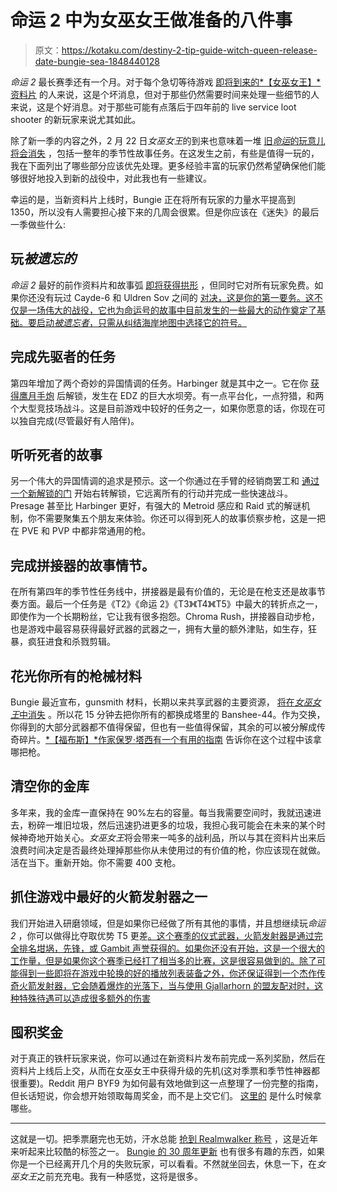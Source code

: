 # 命运 2 中为女巫女王做准备的八件事

> 原文：<https://kotaku.com/destiny-2-tip-guide-witch-queen-release-date-bungie-sea-1848440128>

*命运 2* 最长赛季还有一个月。对于每个急切等待游戏 [即将到来的*【女巫女王】*资料片](https://kotaku.com/bungie-has-big-plans-for-destiny-2-1847615177) 的人来说，这是个坏消息，但对于那些仍然需要时间来处理一些细节的人来说，这是个好消息。对于那些可能有点落后于四年前的 live service loot shooter 的新玩家来说尤其如此。



除了新一季的内容之外，2 月 22 日*女巫女王*的到来也意味着一堆 [旧*命运*的玩意儿将会消失](https://kotaku.com/destiny-2s-expansions-have-become-needlessly-confusing-1848133984) ，包括一整年的季节性故事任务。在这发生之前，有些是值得一玩的，我在下面列出了哪些部分应该优先处理。更多经验丰富的玩家仍然希望确保他们能够很好地投入到新的战役中，对此我也有一些建议。

幸运的是，当新资料片上线时，Bungie 正在将所有玩家的力量水平提高到 1350，所以没有人需要担心接下来的几周会很累。但是你应该在《迷失》的最后一季做些什么:

## 玩*被遗忘的*

*命运 2* 最好的前作资料片和故事弧 [即将获得拱形](https://kotaku.com/destiny-2-is-deleting-its-best-expansion-1847820431) ，但同时它对所有玩家免费。如果你还没有玩过 Cayde-6 和 Uldren Sov 之间的 [对决，这是你的第一要务。这不仅是一场伟大的战役，它也为命运号的故事中目前发生的一些最大的动作奠定了基础。要启动*被遗忘者*，只需从纠结海岸地图中选择它的符号。](https://kotaku.com/destiny-2-forsaken-the-kotaku-review-1829226372)

## 完成先驱者的任务

第四年增加了两个奇妙的异国情调的任务。Harbinger 就是其中之一。它在你 [获得鹰月手炮](https://www.polygon.com/destiny-2-guide-walkthrough/22163340/destiny-2-hawkmoon-exotic-hand-cannon-guide-steps-perks-as-the-crow-flies-quest-let-loose-thy-talons) 后解锁，发生在 EDZ 的巨大水坝旁。有一点平台化，一点狩猎，和两个大型竞技场战斗。这是目前游戏中较好的任务之一，如果你愿意的话，你现在可以独自完成(尽管最好有人陪伴)。

## 听听死者的故事

另一个伟大的异国情调的追求是预示。这一个你通过在手臂的经销商罢工和 [通过一个新解锁的门](https://www.polygon.com/destiny-2-guide-walkthrough/22286006/dead-mans-tale-exotic-scout-rifle-guide-destiny-2-presage-mission-secret-quest-season-chosen) 开始右转解锁，它远离所有的行动并完成一些快速战斗。Presage 甚至比 Harbinger 更好，有强大的 Metroid 感应和 Raid 式的解谜机制，你不需要聚集五个朋友来体验。你还可以得到死人的故事侦察步枪，这是一把在 PVE 和 PVP 中都非常通用的枪。

## 完成拼接器的故事情节。

在所有第四年的季节性任务线中，拼接器是最有价值的，无论是在枪支还是故事节奏方面。最后一个任务是《T2》《命运 2》《T3》《T4》《T5》中最大的转折点之一，即使作为一个长期粉丝，它让我有很多抱怨。Chroma Rush，拼接器自动步枪，也是游戏中最容易获得最好武器的武器之一，拥有大量的额外津贴，如生存，狂暴，疯狂进食和杀戮剪辑。

## 花光你所有的枪械材料

Bungie 最近宣布，gunsmith 材料，长期以来共享武器的主要资源， [将在*女巫女王*中消失](https://www.bungie.net/en/Explore/Detail/News/50957) 。所以花 15 分钟去把你所有的都换成塔里的 Banshee-44。作为交换，你得到的大部分武器都不值得保留，但也有一些值得保留，其余的可以被分解成传奇碎片。[*【福布斯】*作家保罗·塔西有一个有用的指南](https://www.forbes.com/sites/paultassi/2022/01/21/the-destiny-2-gunsmith-god-rolls-to-hunt-when-you-dump-all-your-materials/?sh=4d30641c7d83) 告诉你在这个过程中该拿哪把枪。

## 清空你的金库

多年来，我的金库一直保持在 90%左右的容量。每当我需要空间时，我就迅速进去，粉碎一堆旧垃圾，然后迅速扔进更多的垃圾，我担心我可能会在未来的某个时候神奇地开始关心。*女巫女王*将会带来一吨多的战利品，所以与其在资料片出来后浪费时间决定是否最终处理掉那些你从未使用过的有价值的枪，你应该现在就做。活在当下。重新开始。你不需要 400 支枪。

## 抓住游戏中最好的火箭发射器之一

我们开始进入研磨领域，但是如果你已经做了所有其他的事情，并且想继续玩*命运 2* ，你可以做得比夺取优势 T5 更差[。这个赛季的仪式武器，火箭发射器是通过完全排名坩埚，先锋，或 Gambit 声誉获得的。如果你还没有开始，这是一个很大的工作量，但是如果你这个赛季已经打了相当多的比赛，这是很容易做到的。除了可能得到一些即将在游戏中轮换的好的播放列表装备之外，你还保证得到一个杰作传奇火箭发射器，它会随着爆炸的光落下，当与使用 Gjallarhorn 的盟友配对时，这种特殊待遇可以造成很多额外的伤害](https://www.thegamer.com/destiny-2-top-best-rocket-launchers-ranked/)

## 囤积奖金

对于真正的铁杆玩家来说，你可以通过在新资料片发布前完成一系列奖励，然后在资料片上线后上交，从而在女巫女王中获得升级的先机(这对季票和季节性神器都很重要)。Reddit 用户 BYF9 为如何最有效地做到这一点整理了一份完整的指南，但长话短说，你会想开始领取每周奖金，而不是上交它们。 [这里的](https://www.reddit.com/r/DestinyTheGame/comments/s5m8zd/bounty_hoarding_guide_how_to_store_the_maximum/) 是什么时候拿哪些。

* * *

这就是一切。把季票磨完也无妨，汗水总能 [抢到 Realmwalker 称号](https://www.fanbyte.com/guides/destiny-2-realmwalker-title-guide-how-to-earn-season-of-the-lost-title/) ，这是近年来听起来比较酷的标签之一。 [Bungie 的 30 周年更新](https://kotaku.com/destiny-2-gets-halo-guns-for-bungies-30th-anniversary-1844383445) 也有很多有趣的东西，如果你是一个已经离开几个月的失败玩家，可以看看。不然就坐回去，休息一下，在*女巫女王*之前充充电。我有一种感觉，这将是很多。